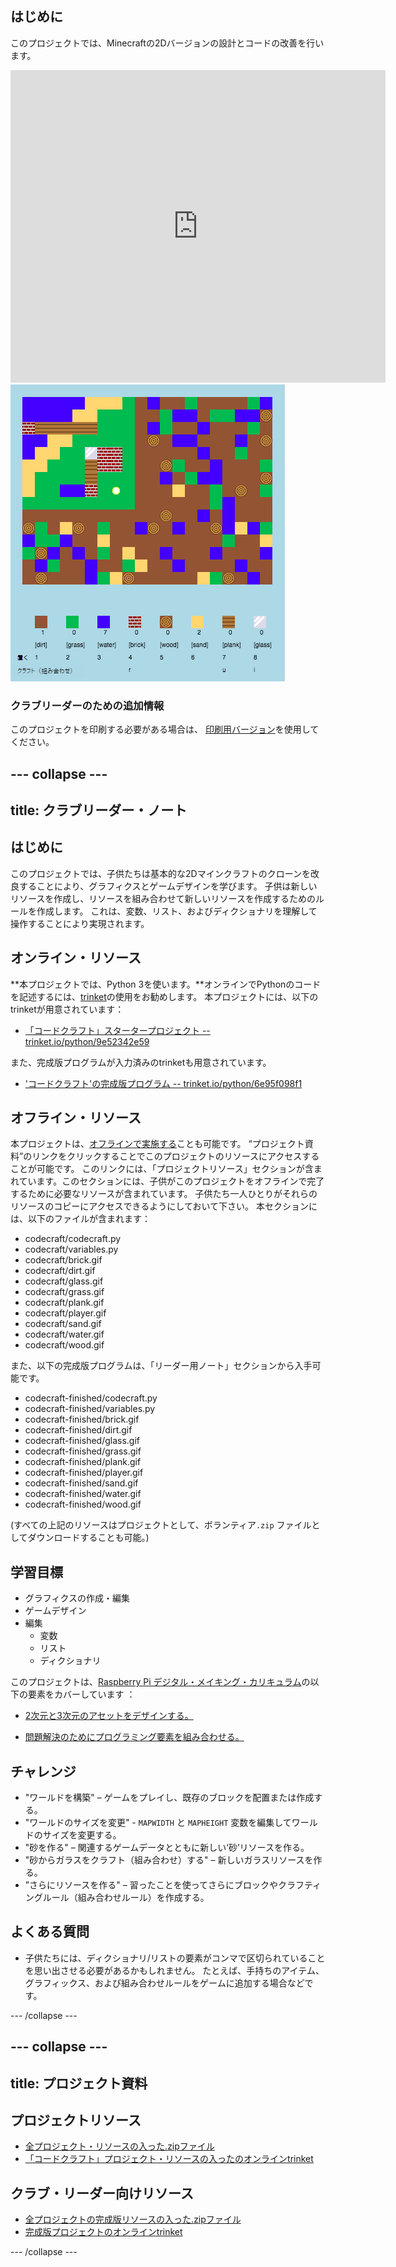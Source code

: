 ## はじめに

このプロジェクトでは、Minecraftの2Dバージョンの設計とコードの改善を行います。

<div class="trinket">
  <iframe src="https://trinket.io/embed/python/6e95f098f1?outputOnly=true&start=result" width="600" height="500" frameborder="0" marginwidth="0" marginheight="0" allowfullscreen>
  </iframe>
  <img src="images/craft-finished.png">
</div>

### クラブリーダーのための追加情報

このプロジェクトを印刷する必要がある場合は、 [印刷用バージョン](https://projects.raspberrypi.org/ja-JP/projects/codecraft/print)を使用してください。

--- collapse ---
---
title: クラブリーダー・ノート
---
## はじめに

このプロジェクトでは、子供たちは基本的な2Dマインクラフトのクローンを改良することにより、グラフィクスとゲームデザインを学びます。 子供は新しいリソースを作成し、リソースを組み合わせて新しいリソースを作成するためのルールを作成します。 これは、変数、リスト、およびディクショナリを理解して操作することにより実現されます。

## オンライン・リソース

**本プロジェクトでは、Python 3を使います。**オンラインでPythonのコードを記述するには、[trinket](https://trinket.io/)の使用をお勧めします。 本プロジェクトには、以下のtrinketが用意されています：

+ [「コードクラフト」スタータープロジェクト -- trinket.io/python/9e52342e59](https://trinket.io/python/9e52342e59)

また、完成版プログラムが入力済みのtrinketも用意されています。

+ ['コードクラフト'の完成版プログラム -- trinket.io/python/6e95f098f1](https://trinket.io/python/6e95f098f1)

## オフライン・リソース

本プロジェクトは、[オフラインで実施する](https://www.codeclubprojects.org/en-GB/resources/python-working-offline/)ことも可能です。 “プロジェクト資料”のリンクをクリックすることでこのプロジェクトのリソースにアクセスすることが可能です。 このリンクには、「プロジェクトリソース」セクションが含まれています。このセクションには、子供がこのプロジェクトをオフラインで完了するために必要なリソースが含まれています。 子供たち一人ひとりがそれらのリソースのコピーにアクセスできるようにしておいて下さい。 本セクションには、以下のファイルが含まれます：

+ codecraft/codecraft.py
+ codecraft/variables.py
+ codecraft/brick.gif
+ codecraft/dirt.gif
+ codecraft/glass.gif
+ codecraft/grass.gif
+ codecraft/plank.gif
+ codecraft/player.gif
+ codecraft/sand.gif
+ codecraft/water.gif
+ codecraft/wood.gif

また、以下の完成版プログラムは、「リーダー用ノート」セクションから入手可能です。

+ codecraft-finished/codecraft.py
+ codecraft-finished/variables.py
+ codecraft-finished/brick.gif
+ codecraft-finished/dirt.gif
+ codecraft-finished/glass.gif
+ codecraft-finished/grass.gif
+ codecraft-finished/plank.gif
+ codecraft-finished/player.gif
+ codecraft-finished/sand.gif
+ codecraft-finished/water.gif
+ codecraft-finished/wood.gif

(すべての上記のリソースはプロジェクトとして、ボランティア`.zip` ファイルとしてダウンロードすることも可能。)

## 学習目標

+ グラフィクスの作成・編集
+ ゲームデザイン
+ 編集 
    + 変数
    + リスト
    + ディクショナリ

このプロジェクトは、[Raspberry Pi デジタル・メイキング・カリキュラム](http://rpf.io/curriculum)の以下の要素をカバーしています ：

+ [2次元と3次元のアセットをデザインする。](https://www.raspberrypi.org/curriculum/design/creator)

+ [問題解決のためにプログラミング要素を組み合わせる。](https://www.raspberrypi.org/curriculum/programming/builder)

## チャレンジ

+ "ワールドを構築" – ゲームをプレイし、既存のブロックを配置または作成する。
+ "ワールドのサイズを変更" - `MAPWIDTH` と `MAPHEIGHT` 変数を編集してワールドのサイズを変更する。
+ "砂を作る" – 関連するゲームデータとともに新しい‘砂’リソースを作る。
+ "砂からガラスをクラフト（組み合わせ）する" – 新しいガラスリソースを作る。
+ ”さらにリソースを作る" – 習ったことを使ってさらにブロックやクラフティングルール（組み合わせルール）を作成する。

## よくある質問

+ 子供たちには、ディクショナリ/リストの要素がコンマで区切られていることを思い出させる必要があるかもしれません。 たとえば、手持ちのアイテム、グラフィックス、および組み合わせルールをゲームに追加する場合などです。

--- /collapse ---

--- collapse ---
---
title: プロジェクト資料
---

## プロジェクトリソース

+ [全プロジェクト・リソースの入った.zipファイル](resources/codecraft-resources.zip)
+ [「コードクラフト」プロジェクト・リソースの入ったのオンラインtrinket](https://trinket.io/python/9e52342e59)

## クラブ・リーダー向けリソース

+ [全プロジェクトの完成版リソースの入った.zipファイル](solutions/codecraft-solution.zip)
+ [完成版プロジェクトのオンラインtrinket](https://trinket.io/python/6e95f098f1)

--- /collapse ---